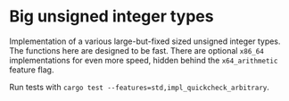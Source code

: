 # Big unsigned integer types

Implementation of a various large-but-fixed sized unsigned integer types.
The functions here are designed to be fast. There are optional `x86_64`
implementations for even more speed, hidden behind the `x64_arithmetic`
feature flag.

Run tests with `cargo test --features=std,impl_quickcheck_arbitrary`.